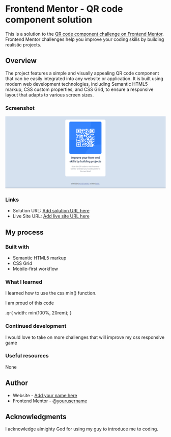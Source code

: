 # Frontend Mentor - QR code component solution

This is a solution to the [QR code component challenge on Frontend Mentor](https://www.frontendmentor.io/challenges/qr-code-component-iux_sIO_H). Frontend Mentor challenges help you improve your coding skills by building realistic projects. 


## Overview

The project features a simple and visually appealing QR code component that can be easily integrated into any website or application. It is built using modern web development technologies, including Semantic HTML5 markup, CSS custom properties, and CSS Grid, to ensure a responsive layout that adapts to various screen sizes.

### Screenshot

![](./images/Screenshot%202023-07-27%20220552.png)


### Links

- Solution URL: [Add solution URL here](https://your-solution-url.com)
- Live Site URL: [Add live site URL here](https://your-live-site-url.com)

## My process

### Built with

- Semantic HTML5 markup
- CSS Grid
- Mobile-first workflow


### What I learned
I learned how to use the css min() function.

I am proud of this code

.qr{
      width: min(100%, 20rem);
    }

### Continued development

I would love to take on more challenges that will improve my css responsive game

### Useful resources

None

## Author

- Website - [Add your name here](https://www.your-site.com)
- Frontend Mentor - [@yourusername](https://www.frontendmentor.io/profile/yourusername)

## Acknowledgments

I acknowledge almighty God for using my guy to introduce me to coding. 